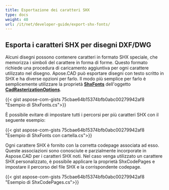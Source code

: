 ```yaml
---
title: Esportazione dei caratteri SHX
type: docs
weight: 40
url: /it/net/developer-guide/export-shx-fonts/
---
```


## **Esporta i caratteri SHX per disegni DXF/DWG**

Alcuni disegni possono contenere caratteri in formato SHX speciale, che memorizza i simboli del carattere in forma di forme. Questo formato richiede una procedura di caricamento aggiuntiva per ogni carattere utilizzato nel disegno. Apose.CAD può esportare disegni con testo scritto in SHX e ha diverse opzioni per farlo. Il modo più semplice per farlo è semplicemente utilizzare la proprietà 
[**ShxFonts**](https://reference.aspose.com/cad/net/aspose.cad.imageoptions/cadrasterizationoptions/shxfonts/) dell'oggetto 
[**CadRasterizationOptions**](https://reference.aspose.com/cad/net/aspose.cad.imageoptions/cadrasterizationoptions/).
				

{{< gist aspose-com-gists 75cbae64b15374bfb0abc00279942af8 "Esempio di ShxFonts.cs">}}


È possibile evitare di impostare tutti i percorsi per più caratteri SHX con il seguente esempio:

{{< gist aspose-com-gists 75cbae64b15374bfb0abc00279942af8 "Esempio di ShxFonts con cartella.cs">}}
	
Ogni carattere SHX è fornito con la corretta codepage associata ad esso. Queste associazioni sono conosciute e parzialmente incorporate in Aspose.CAD per i caratteri SHX noti. 
Nel caso venga utilizzato un carattere SHX personalizzato, è possibile applicare la proprietà ShxCodePages e impostare il percorso del file SHX e la corrispondente codepage. 
	
{{< gist aspose-com-gists 75cbae64b15374bfb0abc00279942af8 "Esempio di ShxCodePages.cs">}}
